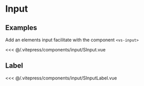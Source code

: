 # Input

## Examples

Add an elements input facilitate with the component `<vs-input>`

<SContainer>
  <SInput/>
</SContainer>

<<< @/.vitepress/components/input/SInput.vue

## Label

<SContainer>
  <SInputLabel/>
</SContainer>

<<< @/.vitepress/components/input/SInputLabel.vue
